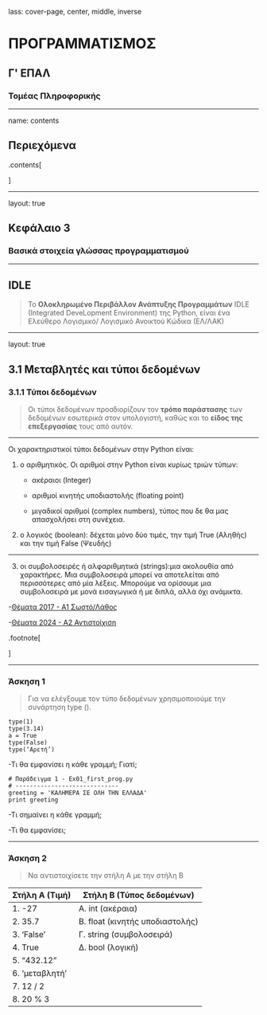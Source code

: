 lass: cover-page, center, middle, inverse

ΠΡΟΓΡΑΜΜΑΤΙΣΜΟΣ
===========

## Γ' ΕΠΑΛ

### Τομέας Πληροφορικής

---
name: contents

## Περιεχόμενα

.contents[

]

---
layout: true

## Κεφάλαιο 3

### Βασικά στοιχεία γλώσσας προγραμματισμού

---

## IDLE

>Το **Ολοκληρωμένο Περιβάλλον Ανάπτυξης Προγραμμάτων** IDLE (Integrated 
DeveLopment Environment) της Python, είναι ένα Ελεύθερο Λογισμικό/ Λογισμικό Ανοικτού Κώδικα (ΕΛ/ΛΑΚ)

----
layout: true

## 3.1 Μεταβλητές και τύποι δεδομένων

### 3.1.1 Τύποι δεδομένων

>Οι τύποι δεδομένων προσδιορίζουν τον **τρόπο παράστασης** των δεδομένων εσωτερικά στον υπολογιστή, καθώς και το **είδος της επεξεργασίας** τους από αυτόν.

--- 

Οι χαρακτηριστικοί τύποι δεδομένων στην Python είναι:

1. ο αριθμητικός.
    Οι αριθμοί στην Python είναι κυρίως τριών τύπων:

   - ακέραιοι (Integer)

   - αριθμοί κινητής υποδιαστολής (floating point)

    - μιγαδικοί αριθμοί (complex numbers), τύπος που δε θα μας απασχολήσει στη συνέχεια.
2. ο λογικός (boolean): δέχεται μόνο δύο τιμές, την τιμή True (Αληθής) 
και την τιμή False (Ψευδής)

---

3. οι συμβολοσειρές ή αλφαριθμητικά (strings):μια ακολουθία από χαρακτήρες. Μια συμβολοσειρά 
μπορεί να αποτελείται από περισσότερες από μία λέξεις. Μπορούμε να ορίσουμε μια συμβολοσειρά με μονά 
εισαγωγικά ή με διπλά, αλλά όχι ανάμικτα.

  -[Θέματα 2017 - Α1 Σωστό/Λάθος](https://apps1.minedu.gov.gr/themata/them_progyp_epal_c_hmer_170613.pdf)
  
  -[Θέματα 2024 - Α2 Αντιστοίχιση](https://apps1.minedu.gov.gr/themata/2024_06_them_sc_epal_240611.pdf)

.footnote[

]

---

### Άσκηση 1
> Για να ελέγξουμε τον τύπο δεδομένων χρησιμοποιούμε την συνάρτηση type ().
```
type(1)
type(3.14)
a = True
type(False)
type(‘Αρετή’)
```
-Τι θα εμφανίσει η κάθε γραμμή; Γιατί;
```
# Παράδειγμα 1 - Ex01_first_prog.py
# -----------------------------
greeting = 'ΚΑΛΗΜΕΡΑ ΣΕ ΟΛΗ ΤΗΝ ΕΛΛΑΔΑ'
print greeting
```

-Τι σημαίνει η κάθε γραμμή;

-Τι θα εμφανίσει;

---

### Άσκηση 2
> Να αντιστοιχίσετε την στήλη Α με την στήλη Β
> 
| Στήλη Α (Τιμή) | Στήλη Β (Τύπος δεδομένων)|
-----------------|---------------------------
|1. -27 | Α. int (ακέραια) 
|2. 35.7 |Β. float (κινητής υποδιαστολής)
|3. ‘False’ | Γ. string (συμβολοσειρά) 
|4. True | Δ. bool (λογική)
|5. “432.12” 
|6. ‘μεταβλητή’ 
|7. 12 / 2 
|8. 20 % 3 





[themata_2024]: https://apps1.minedu.gov.gr/themata/2024_06_them_sc_epal_240611.pdf
[themata_2023]: https://apps1.minedu.gov.gr/themata/202306_programming_epal_230610.pdf
[themata_2022]: https://apps1.minedu.gov.gr/themata/them_prog_epal_220611.pdf
[themata_2021]: https://apps1.minedu.gov.gr/themata/06_PROGRAMMATISMOS_YPOLOGISTWN_2021.pdf
[themata_2020]: https://apps1.minedu.gov.gr/themata/them_ProgHY_epal_200627.pdf
[themata_2019]: https://apps1.minedu.gov.gr/themata/them_progyp_epal_c_hmer_190611.pdf
[themata_2018]: https://apps1.minedu.gov.gr/themata/them_progyp_epal_c_hmer_180620.pdf
[themata_2017]: https://apps1.minedu.gov.gr/themata/them_progyp_epal_c_hmer_170613.pdf
